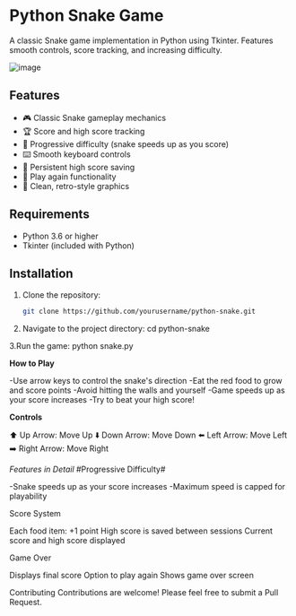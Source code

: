 # Python Snake Game

A classic Snake game implementation in Python using Tkinter. Features smooth controls, score tracking, and increasing difficulty.

![image](https://github.com/user-attachments/assets/1892df3d-8e6a-4ade-90bb-027256347f33)


## Features

- 🎮 Classic Snake gameplay mechanics
- 🏆 Score and high score tracking
- 🎯 Progressive difficulty (snake speeds up as you score)
- ⌨️ Smooth keyboard controls
- 💾 Persistent high score saving
- 🔄 Play again functionality
- 🎨 Clean, retro-style graphics

## Requirements

- Python 3.6 or higher
- Tkinter (included with Python)

## Installation

1. Clone the repository:
   ```bash
   git clone https://github.com/yourusername/python-snake.git
2. Navigate to the project directory:
    cd python-snake

3.Run the game:
    python snake.py
    
**How to Play**

  -Use arrow keys to control the snake's direction
  -Eat the red food to grow and score points
  -Avoid hitting the walls and yourself
  -Game speeds up as your score increases
  -Try to beat your high score!

**Controls**

⬆️ Up Arrow: Move Up
⬇️ Down Arrow: Move Down
⬅️ Left Arrow: Move Left
➡️ Right Arrow: Move Right

*Features in Detail*
#Progressive Difficulty#

-Snake speeds up as your score increases
-Maximum speed is capped for playability

Score System

Each food item: +1 point
High score is saved between sessions
Current score and high score displayed

Game Over

Displays final score
Option to play again
Shows game over screen

Contributing
Contributions are welcome! Please feel free to submit a Pull Request.
